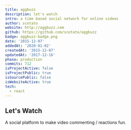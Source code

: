 ```yaml
---
title: aggbuzz
description: let's watch
intro: a time based social network for online videos
author: scotato
website: http://aggbuzz.com
github: https://github.com/scotato/aggbuzz
badge: aggbuzz-badge.png
date: '2015-12-07'
addedAt: '2020-01-02'
createdAt: '2015-12-07'
updatedAt: '2017-12-16'
phase: production
commits: 712
isProjectActive: false
isProjectPublic: true
isSourcePublic: false
isWebsiteActive: true
tech: 
  - react
---
```


## Let's Watch
A social platform to make video commenting / reactions fun.
